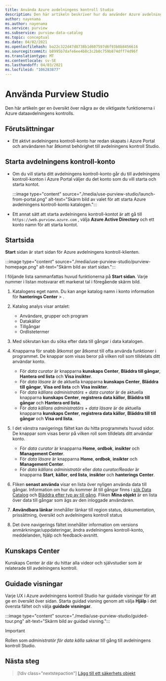 ```yaml
---
title: Använda Azure avdelningens kontroll Studio
description: Den här artikeln beskriver hur du använder Azure avdelningens kontroll Studio.
author: nayenama
ms.author: nayenama
ms.service: purview
ms.subservice: purview-data-catalog
ms.topic: conceptual
ms.date: 04/02/2021
ms.openlocfilehash: ba22c322d47d8738b1d607597d6f93b8b8456616
ms.sourcegitcommit: b8995b7dafe6ee4b8c3c2b0c759b874dff74d96f
ms.translationtype: MT
ms.contentlocale: sv-SE
ms.lasthandoff: 04/03/2021
ms.locfileid: "106283877"
---
```

# <a name="use-purview-studio"></a>Använda Purview Studio

Den här artikeln ger en översikt över några av de viktigaste funktionerna i Azure dataavdelningens kontrolls.

## <a name="prerequisites"></a>Förutsättningar

* Ett aktivt avdelningens kontroll-konto har redan skapats i Azure Portal och användaren har åtkomst behörighet till avdelningens kontroll Studio.

## <a name="launch-purview-account"></a>Starta avdelningens kontroll-konto

* Om du vill starta ditt avdelningens kontroll-konto går du till avdelningens kontroll-konton i Azure Portal väljer du det konto som du vill starta och starta kontot.

  :::image type="content" source="./media/use-purview-studio/launch-from-portal.png" alt-text="Skärm bild av valet för att starta Azure avdelningens kontroll-konto katalogen.":::

* Ett annat sätt att starta avdelningens kontroll-kontot är att gå till `https://web.purview.azure.com` , välja **Azure Active Directory** och ett konto namn för att starta kontot.

## <a name="home-page"></a>Startsida

**Start** sidan är start sidan för Azure avdelningens kontroll-klienten.

:::image type="content" source="./media/use-purview-studio/purview-homepage.png" alt-text="Skärm bild av start sidan.":::

I följande lista sammanfattas huvud funktionerna på **Start sidan**. Varje nummer i listan motsvarar ett markerat tal i föregående skärm bild.

1. Katalogens eget namn. Du kan ange katalog namn i konto information för **hanterings Center**  >  .

2. Katalog analys visar antalet:

   * Användare, grupper och program
   * Datakällor
   * Tillgångar
   * Ordlistetermer

3. Med sökrutan kan du söka efter data till gångar i data katalogen.

4. Knapparna för snabb åtkomst ger åtkomst till ofta använda funktioner i programmet. De knappar som visas beror på vilken roll som tilldelats ditt användar konto.

   * För *data curator* är knapparna **kunskaps Center**, **Bläddra till gångar**, **Hantera ord lista** och **Visa insikter**.
   * För *data läsare* är de aktuella knapparna **kunskaps Center**, **Bläddra till gångar**, **Visa ord lista** och **Visa insikter**.
   * För *data källans administratörs*  +  *data curator* är de aktuella knapparna **kunskaps Center**, **registrera data källor**, **Bläddra till gångar** och **Hantera ord lista**.
   * För *data källans administratörs*  +  *data läsare* är de aktuella knapparna **kunskaps Center**, **registrera data källor**, **Bläddra till till gångar** och **Visa ord lista**.

5. I det vänstra navigerings fältet kan du hitta programmets huvud sidor. De knappar som visas beror på vilken roll som tilldelats ditt användar konto.

   * För *data curator* är knapparna **Home**, **ordbok**, **insikter** och **Management Center**.
   * För *data läsare* är knapparna **Home**, **ordbok**, **insikter** och **Management Center**.
   * För *data källans administratör* eller *data curator/Reader* är knapparna **Start**, **källor**, **ord lista**, **insikter** och **hanterings Center**.
  
6. Fliken **senast använda** visar en lista över nyligen använda data till gångar. Information om hur du kommer åt till gångar finns i [sök Data Catalog](how-to-search-catalog.md) och [Bläddra efter typ av till gång](how-to-browse-catalog.md#browse-experience).  Fliken **Mina objekt** är en lista över data till gångar som ägs av den inloggade användaren.
7. **Användbara länkar** innehåller länkar till region status, dokumentation, prissättning, översikt och avdelningens kontroll status
8. Det övre navigerings fältet innehåller information om versions anmärkningar/uppdateringar, ändra avdelningens kontroll-konto, meddelanden, hjälp och feedback-avsnitt.

## <a name="knowledge-center"></a>Kunskaps Center

Kunskaps Center är där du hittar alla videor och självstudier som är relaterade till avdelningens kontroll.

## <a name="guided-tours"></a>Guidade visningar

Varje UX i Azure avdelningens kontroll Studio har guidade visningar för att ge en översikt över sidan. Starta guidad visning genom att välja **Hjälp** i det översta fältet och välja **guidade visningar**.

:::image type="content" source="./media/use-purview-studio/guided-tour.png" alt-text="Skärm bild av guidad visning.":::

> [!Important]
> Rollen som *administratör för data källa* saknar till gång till avdelningens kontroll Studio.

## <a name="next-steps"></a>Nästa steg

> [!div class="nextstepaction"]
> [Lägg till ett säkerhets objekt](tutorial-scan-data.md)
